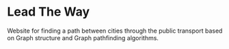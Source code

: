 # Lead The Way
Website for finding a path between cities through the public transport based on Graph structure and Graph pathfinding algorithms.
